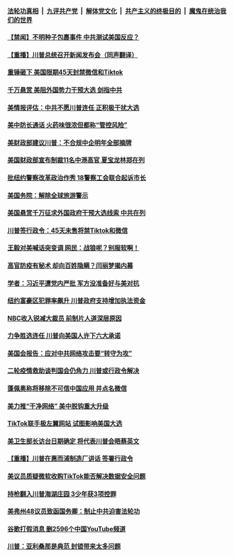 

####  [法轮功真相](../../../../basic/blob/master/README.md?t=08081031) &nbsp;|&nbsp; [九评共产党](../../../../9ping.md/blob/master/README.md?t=08081031) &nbsp;|&nbsp; [解体党文化](../../../../jtdwh.md/blob/master/README.md?t=08081031)  &nbsp;|&nbsp; [共产主义的终极目的](../../../../gczydzjmd.md/blob/master/README.md?t=08081031) &nbsp;|&nbsp; [魔鬼在统治我们的世界](../../../../mgztzwmdsj.md/blob/master/README.md?t=08081031) 

#### [【禁闻】不明种子包裹事件 中共测试美国反应？](../pages/prog203/a102913290.md?t=08081031) 

#### [【重播】川普总统召开新闻发布会（同声翻译）](../pages/prog203/a102913294.md?t=08081031) 

#### [重锤砸下 美国限期45天封禁微信和Tiktok](../pages/prog203/a102913271.md?t=08081031) 

#### [千万悬赏 美阻外国势力干预大选  剑指中共](../pages/prog203/a102913222.md?t=08081031) 

#### [美情报评估：中共不愿川普连任 正积极干扰大选](../pages/prog203/a102913219.md?t=08081031) 

#### [美中防长通话 火药味很浓但都称“管控风险”](../pages/prog203/a102913197.md?t=08081031) 

#### [美财政部建议川普：不合规中企明年全部摘牌](../pages/prog203/a102913144.md?t=08081031) 

#### [美国财政部宣布制裁11名中港高官 夏宝龙林郑在列](../pages/prog203/a102913101.md?t=08081031) 

#### [批纽约警察改革政治作秀 18警察工会联合起诉市长](../pages/prog203/a102913130.md?t=08081031) 

#### [美国务院：解除全球旅游警示](../pages/prog203/a102913117.md?t=08081031) 

#### [美国悬赏千万征求外国政府干预大选线索  中共在列](../pages/prog203/a102913063.md?t=08081031) 

#### [川普签行政令：45天未售将禁Tiktok和微信](../pages/prog203/a102913051.md?t=08081031) 

#### [王毅对美喊话突变调 网民：战狼呢？别服软啊！](../pages/prog203/a102912821.md?t=08081031) 

#### [高官防疫有秘术 却向百姓隐瞒？闫丽梦揭内幕](../pages/prog203/a102912638.md?t=08081031) 

#### [学者：习近平遭党内严批 军方没准备好与美对抗](../pages/prog203/a102912612.md?t=08081031) 

#### [纽约富豪区犯罪率飙升 川普政府支持增加执法资金](../pages/prog203/a102912205.md?t=08081031) 

#### [NBC收入锐减大裁员 前制片人道深层原因](../pages/prog203/a102912194.md?t=08081031) 

#### [力争胜选连任 川普向美国人许下六大承诺](../pages/prog203/a102912519.md?t=08081031) 

#### [美国会报告：应对中共网络攻击要“转守为攻”](../pages/prog203/a102912469.md?t=08081031) 

#### [二轮疫情救助谈判国会仍角力 川普或行政令解决](../pages/prog203/a102912498.md?t=08081031) 

#### [蓬佩奥称将移除不可信中国应用 并点名微信](../pages/prog203/a102912399.md?t=08081031) 

#### [美力推“干净网络” 美中脱钩重大升级](../pages/prog203/a102912419.md?t=08081031) 

#### [TikTok联手极左翼网站 试图影响美国大选](../pages/prog203/a102912395.md?t=08081031) 

#### [美卫生部长访台日期确定 将代表川普会晤蔡英文](../pages/prog203/a102912345.md?t=08081031) 

#### [【重播】川普在惠而浦制造厂讲话 签署行政令](../pages/prog203/a102912344.md?t=08081031) 

#### [美议员质疑微软收购TikTok能否解决数据安全问题](../pages/prog203/a102912306.md?t=08081031) 

#### [持枪翻入川普海湖庄园 3少年获3项控罪](../pages/prog203/a102912331.md?t=08081031) 

#### [美弗州48议员致函国务卿：制止中共迫害法轮功](../pages/prog203/a102912286.md?t=08081031) 

#### [谷歌打假消息 删2596个中国YouTube频道](../pages/prog203/a102912278.md?t=08081031) 

#### [川普：亚利桑那是典范 封锁带来太多问题](../pages/prog203/a102912270.md?t=08081031) 

